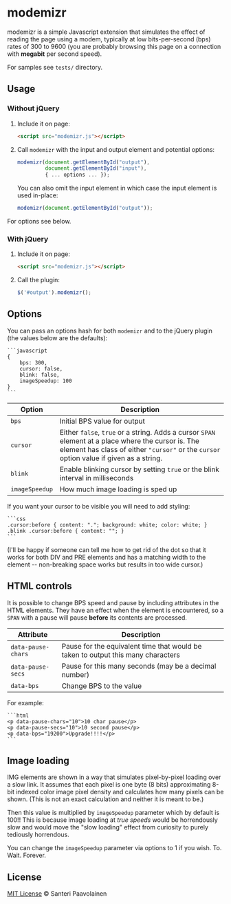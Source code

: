 # modemizr

modemizr is a simple Javascript extension that simulates the effect of
reading the page using a modem, typically at low bits-per-second (bps)
rates of 300 to 9600 (you are probably browsing this page on a
connection with **megabit** per second speed).

For samples see `tests/` directory.

## Usage

### Without jQuery

1. Include it on page:

   ```html
   <script src="modemizr.js"></script>
   ```

2. Call `modemizr` with the input and output element and potential
   options:

   ```javascript
   modemizr(document.getElementById("output"),
            document.getElementById("input"),
		    { ... options ... });
   ```

   You can also omit the input element in which case the input element
   is used in-place:

   ```javascript
   modemizr(document.getElementById("output"));
   ```

For options see below.

### With jQuery

1. Include it on page:

   ```html
   <script src="modemizr.js"></script>
   ```

2. Call the plugin:

   ```javascript
   $('#output').modemizr();
   ```

## Options

You can pass an options hash for both `modemizr` and to the jQuery
plugin (the values below are the defaults):

    ```javascript
    {
        bps: 300,
		cursor: false,
		blink: false,
		imageSpeedup: 100
	}
	```

Option | Description
--- | ---
`bps` | Initial BPS value for output
`cursor` | Either `false`, `true` or a string. Adds a cursor `SPAN` element at a place where the cursor is. The element has class of either `"cursor"` or the `cursor` option value if given as a string.
`blink` | Enable blinking cursor by setting `true` or the blink interval in milliseconds
`imageSpeedup` | How much image loading is sped up

If you want your cursor to be visible you will need to add styling:


    ```css
	.cursor:before { content: "."; background: white; color: white; }
	.blink .cursor:before { content: ""; }
	```

(I'll be happy if someone can tell me how to get rid of the dot so
that it works for both DIV and PRE elements and has a matching width
to the element -- non-breaking space works but results in too wide
cursor.)

## HTML controls

It is possible to change BPS speed and pause by including attributes
in the HTML elements. They have an effect when the element is
encountered, so a `SPAN` with a pause will pause **before** its
contents are processed.

Attribute | Description
--- | ---
`data-pause-chars` | Pause for the equivalent time that would be taken to output this many characters
`data-pause-secs` | Pause for this many seconds (may be a decimal number)
`data-bps` | Change BPS to the value

For example:

    ```html
	<p data-pause-chars="10">10 char pause</p>
	<p data-pause-secs="10">10 second pause</p>
	<p data-bps="19200">Upgrade!!!!</p>
	```

## Image loading

IMG elements are shown in a way that simulates pixel-by-pixel loading
over a slow link. It assumes that each pixel is one byte (8 bits)
approximating 8-bit indexed color image pixel density and calculates
how many pixels can be shown. (This is not an exact calculation and
neither it is meant to be.)

Then this value is multiplied by `imageSpeedup` parameter which by
default is 100!! This is because image loading at *true speeds* would
be horrendously slow and would move the "slow loading" effect from
curiosity to purely tediously horrendous.

You can change the `imageSpeedup` parameter via options to 1 if you
wish. To. Wait. Forever.

## License

[MIT License](http://santtu.mit-license.org/) © Santeri Paavolainen
